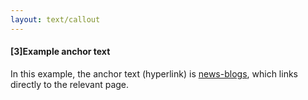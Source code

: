 ```yaml
---
layout: text/callout
---
```

#### [3]Example anchor text

In this example, the anchor text (hyperlink) is [news-blogs](https://beta.dta.gov.au/news-blogs), which links directly to the relevant page. 
